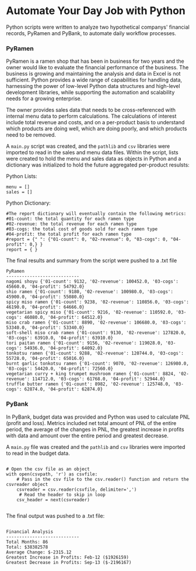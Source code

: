 # Automate Your Day Job with Python

Python scripts were written to analyze two hypothetical companys' financial records, PyRamen and PyBank, to automate daily workflow processes. 

### PyRamen

PyRamen is a ramen shop that has been in business for two years and the owner would like to evaluate the financial performance of the business. The business is growing and maintaining the analysis and data in Excel is not sufficient. Python provides a wide range of capabilities for handling data, harnessing the power of low-level Python data structures and high-level development libraries, while supporting the automation and scalability needs for a growing enterprise.

The owner provides sales data that needs to be cross-referenced with internal menu data to perform calculations. The calculations of interest include total revenue and costs, and on a per-product basis to understand which products are doing well, which are doing poorly, and which products need to be removed.  

A `main.py` script was created, and the `pathlib` and `csv` libraries were imported to read in the sales and menu data files. Within the script, lists were created to hold the menu and sales data as objects in Python and a dictionary was initialized to hold the future aggregated per-product resulsts:  

Python Lists: 

````
menu = []
sales = []

````
Python Dictionary: 

````
#The report dictionary will eventually contain the following metrics:
#01-count: the total quantity for each ramen type
#02-revenue: the total revenue for each ramen type
#03-cogs: the total cost of goods sold for each ramen type
#04-profit: the total profit for each ramen type
#report = {" ": {"01-count": 0, "02-revenue": 0, "03-cogs": 0, "04-profit": 0,} }
report = { }

````

The final results and summary from the script were pushed to a .txt file 

````
PyRamen
----------------------------
nagomi shoyu {'01-count': 9132, '02-revenue': 100452.0, '03-cogs': 45660.0, '04-profit': 54792.0}
shio ramen {'01-count': 9180, '02-revenue': 100980.0, '03-cogs': 45900.0, '04-profit': 55080.0}
spicy miso ramen {'01-count': 9238, '02-revenue': 110856.0, '03-cogs': 46190.0, '04-profit': 64666.0}
vegetarian spicy miso {'01-count': 9216, '02-revenue': 110592.0, '03-cogs': 46080.0, '04-profit': 64512.0}
miso crab ramen {'01-count': 8890, '02-revenue': 106680.0, '03-cogs': 53340.0, '04-profit': 53340.0}
soft-shell miso crab ramen {'01-count': 9130, '02-revenue': 127820.0, '03-cogs': 63910.0, '04-profit': 63910.0}
tori paitan ramen {'01-count': 9156, '02-revenue': 119028.0, '03-cogs': 54936.0, '04-profit': 64092.0}
tonkotsu ramen {'01-count': 9288, '02-revenue': 120744.0, '03-cogs': 55728.0, '04-profit': 65016.0}
burnt garlic tonkotsu ramen {'01-count': 9070, '02-revenue': 126980.0, '03-cogs': 54420.0, '04-profit': 72560.0}
vegetarian curry + king trumpet mushroom ramen {'01-count': 8824, '02-revenue': 114712.0, '03-cogs': 61768.0, '04-profit': 52944.0}
truffle butter ramen {'01-count': 8982, '02-revenue': 125748.0, '03-cogs': 62874.0, '04-profit': 62874.0}

````


### PyBank
In PyBank, budget data was provided and Python was used to calculate PNL (profit and loss). Metrics included net total amount of PNL of the entire period, the average of the changes in PNL, the greatest increase in profits with data and amount over the entire period and greatest decrease. 

A `main.py` file was created and the `pathlib` and `csv` libraries were imported to read in the budget data. 

````

# Open the csv file as an object
with open(csvpath, 'r') as csvfile:
    # Pass in the csv file to the csv.reader() function and return the csvreader object
    csvreader = csv.reader(csvfile, delimiter=',')
     # Read the header to skip in loop
    csv_header = next(csvreader)
    
````

The final output was pushed to a .txt file:

````

Financial Analysis
----------------------------
Total Months: 86
Total: $38382578
Average Change: $-2315.12
Greatest Increase in Profits: Feb-12 ($1926159)
Greatest Decrease in Profits: Sep-13 ($-2196167)

````



